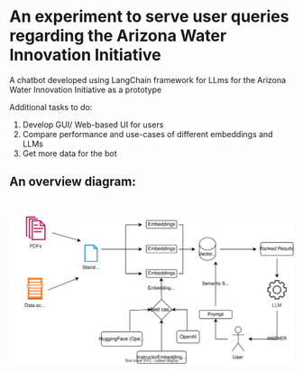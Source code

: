 # An experiment to serve user queries regarding the Arizona Water Innovation Initiative

A chatbot developed using LangChain framework for LLms for the Arizona Water Innovation Initiative as a prototype

Additional tasks to do:
<br>

  1. Develop GUI/ Web-based UI for users
  2. Compare performance and use-cases of different embeddings and LLMs
  3. Get more data for the bot

## An overview diagram:
<br>

![Architecture outline for the chatbot](./Proposed_architecture.svg)
